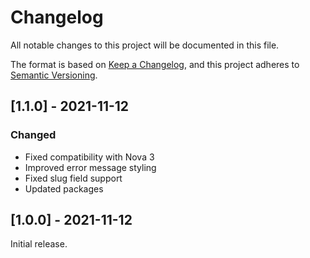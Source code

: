 # Changelog

All notable changes to this project will be documented in this file.

The format is based on [Keep a Changelog](https://keepachangelog.com/en/1.0.0/),
and this project adheres to [Semantic Versioning](https://semver.org/spec/v2.0.0.html).

## [1.1.0] - 2021-11-12

### Changed

- Fixed compatibility with Nova 3
- Improved error message styling
- Fixed slug field support
- Updated packages

## [1.0.0] - 2021-11-12

Initial release.
